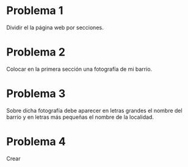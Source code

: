 # Problema 1
Dividir el la página web por secciones.

# Problema 2
Colocar en la primera sección una fotografía de mi barrio.

# Problema 3
Sobre dicha fotografía debe aparecer en letras grandes el nombre del barrio y en letras más pequeñas el nombre de la localidad.

# Problema 4
Crear 